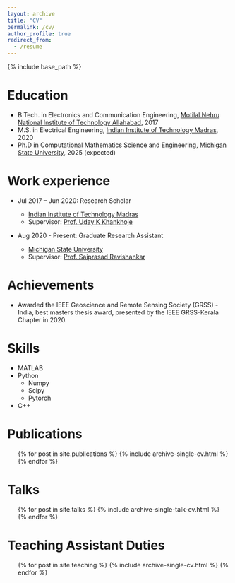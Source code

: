 ```yaml
---
layout: archive
title: "CV"
permalink: /cv/
author_profile: true
redirect_from:
  - /resume
---
```


{% include base_path %}

Education
======
* B.Tech. in Electronics and Communication Engineering, [Motilal Nehru National Institute of Technology Allahabad](http://www.mnnit.ac.in/), 2017
* M.S. in Electrical Engineering, [Indian Institute of Technology Madras](https://www.iitm.ac.in/), 2020
* Ph.D in Computational Mathematics Science and Engineering, [Michigan State University](https://msu.edu/), 2025 (expected)

Work experience
======
* Jul 2017 – Jun 2020: Research Scholar
  * [Indian Institute of Technology Madras](https://www.iitm.ac.in/)
  * Supervisor: [Prof. Uday K Khankhoje](http://www.ee.iitm.ac.in/uday/)

* Aug 2020 - Present: Graduate Research Assistant
  * [Michigan State University](https://msu.edu/)
  * Supervisor: [Prof. Saiprasad Ravishankar](https://sites.google.com/site/sairavishankar3/)
  
Achievements
======
* Awarded the IEEE Geoscience and Remote Sensing Society (GRSS) - India, best masters thesis award, presented by the IEEE GRSS-Kerala Chapter in 2020.

Skills
======
* MATLAB
* Python
  * Numpy
  * Scipy
  * Pytorch
* C++

Publications
======
  <ul>{% for post in site.publications %}
    {% include archive-single-cv.html %}
  {% endfor %}</ul>
  
Talks
======
  <ul>{% for post in site.talks %}
    {% include archive-single-talk-cv.html %}
  {% endfor %}</ul>
  
Teaching Assistant Duties
======
  <ul>{% for post in site.teaching %}
    {% include archive-single-cv.html %}
  {% endfor %}</ul>
